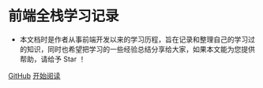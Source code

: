 # 前端全栈学习记录

- 本文档时是作者从事前端开发以来的学习历程，旨在记录和整理自己的学习过的知识，同时也希望把学习的一些经验总结分享给大家，如果本文能为您提供帮助，请给予 Star ！

[GitHub](<https://github.com/GYunZhi/full-stack-note.git>)
[开始阅读](README.md)